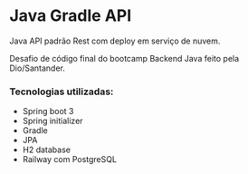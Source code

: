 # Java Gradle API

Java API padrão Rest com deploy em serviço de nuvem.

Desafio de código final do bootcamp Backend Java feito pela Dio/Santander.

### Tecnologias utilizadas:

- Spring boot 3
- Spring initializer
- Gradle
- JPA
- H2 database
- Railway com PostgreSQL
